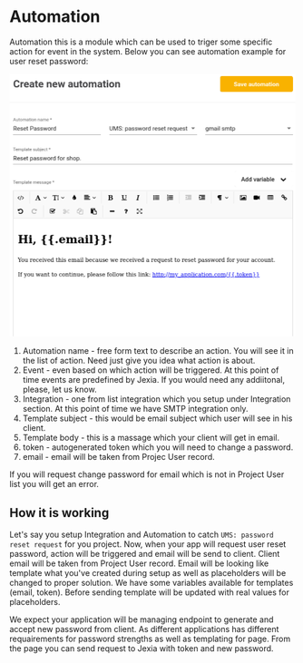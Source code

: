 # Automation
Automation this is a module which can be used to triger some specific action for event in the system. 
Below you can see automation example for user reset password:

![Create new automation](./new_automation.png)

1. Automation name - free form text to describe an action. You will see it in the list of action. Need just give you idea what action is about.
2. Event  - even based on which action will be triggered. At this point of time events are predefined by Jexia. If you would need any addiitonal, please, let us know.
3. Integration - one from list integration which you setup under Integration section. At this point of time we have SMTP integration only. 
4. Template subject - this would be email subject which user will see in his client. 
5. Template body - this is a massage which your client will get in email.
6. token - autogenerated token which you will need to change a password.
7. email - email will be taken from Projec User record. 

If you will request change password for email which is not in Project User list you will get an error.  

## How it is working
Let's say you setup Integration and Automation to catch `UMS: password reset request` for you project. Now, when your app will request user reset password, action will be triggered and email will be send to client. Client email will be taken from Project User record. Email will be looking like template what you've created during setup as well as placeholders will be changed to proper solution. We have some variables available for templates (email, token). Before sending template will be updated with real values for placeholders. 

We expect your application will be managing endpoint to generate and accept new password from client. 
As different applications has different requairements for password strengths as well as templating for page. 
From the page you can send request to Jexia with token and new password.

<CodeSwitcher :languages="{js:'JavaScript',bash:'cURL'}">
<template v-slot:js>
 
```js
// To request email with new token: 
ums.requestResetPassword('Elon@tesla.com');

// To apply newpassword
ums.resetPassword(Token, newPassword);
```

</template>
<template v-slot:bash>

``` bash
# To request email with token 
POST https://projec_id.app.jexia.com/ums/resetpassword/
{
	"email":"user@email"
}

# To request email with token 
POST https://projec_id.app.jexia.com/ums/resetpassword/token
{
	"new_password": "jexia_super"
}

```

</template>
</CodeSwitcher>
